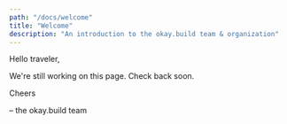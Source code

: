 ```yaml
---
path: "/docs/welcome"
title: "Welcome"
description: "An introduction to the okay.build team & organization"
---
```


Hello traveler,

We're still working on this page. Check back soon.

Cheers

– the okay.build team
